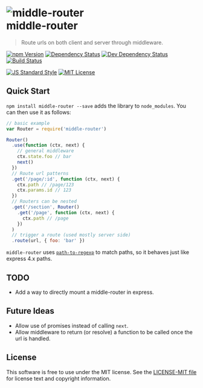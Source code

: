 # ![middle-router][logo] <br/> middle-router

> Route urls on both client and server through middleware.

[![npm Version][npm-image]][npm]
[![Dependency Status][deps-image]][deps]
[![Dev Dependency Status][dev-deps-image]][dev-deps]
[![Build Status][build-image]][build]

[![JS Standard Style][style-image]][style]
[![MIT License][license-image]][LICENSE]


Quick Start
-----------

`npm install middle-router --save` adds the library to `node_modules`. You can then use it as follows:

```js
// basic example
var Router = require('middle-router')

Router()
  .use(function (ctx, next) {
    // general middleware
    ctx.state.foo // bar
    next()
  })
  // Route url patterns
  .get('/page/:id', function (ctx, next) {
    ctx.path // /page/123
    ctx.params.id // 123
  })
  // Routers can be nested
  .get('/section', Router()
    .get('/page', function (ctx, next) {
      ctx.path // /page
    })
  )
  // trigger a route (used mostly server side)
  .route(url, { foo: 'bar' })
```

`middle-router` uses [`path-to-regexp`][path-to-regexp] to match paths, so it behaves just like express 4.x paths.


TODO
----

- Add a way to directly mount a middle-router in express.


Future Ideas
------------

- Allow use of promises instead of calling `next`.
- Allow middleware to return (or resolve) a function to be called once the url is handled.


License
-------

This software is free to use under the MIT license. See the [LICENSE-MIT file][LICENSE] for license text and copyright information.


[logo]: https://cdn.rawgit.com/thetalecrafter/middle-router/612c9e9/logo.svg
[npm]: https://www.npmjs.org/package/middle-router
[npm-image]: https://img.shields.io/npm/v/middle-router.svg
[deps]: https://david-dm.org/thetalecrafter/middle-router
[deps-image]: https://img.shields.io/david/thetalecrafter/middle-router.svg
[dev-deps]: https://david-dm.org/thetalecrafter/middle-router#info=devDependencies
[dev-deps-image]: https://img.shields.io/david/dev/thetalecrafter/middle-router.svg
[build]: https://travis-ci.org/thetalecrafter/middle-router
[build-image]: https://img.shields.io/travis/thetalecrafter/middle-router.svg
[style]: https://github.com/feross/standard
[style-image]: https://img.shields.io/badge/code%20style-standard-brightgreen.svg
[license-image]: https://img.shields.io/npm/l/middle-router.svg
[path-to-regexp]: https://github.com/pillarjs/path-to-regexp
[LICENSE]: https://github.com/thetalecrafter/middle-router/blob/master/LICENSE-MIT
